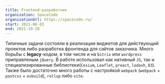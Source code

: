 ```yaml
---
title: Frontend-разработчик
organization: SpaceCode
organizationUrl: https://spacecode.ru/
start: 2021-06-03
end: 2021-10-28
---
```


Типичные задачи состояли в реализации виджетов для действующий проектов либо разработка фронтенда для сайтов заказчика. Много борьбы с **legacy**-кодом, в том числе и на `bitrix` или `wordpress` приправленым `jQuery`. В работе использовал как нативный `JS`, так и специализированные библиотеки(`Cesium`, `Leaflet`, `preact`, `lodash`, `D3`). Также было достаточно много работы с настройкой `webpack` (`webpack` + `postcss` + `esbuild`), `rollup` либо `vite`.
